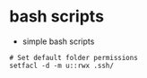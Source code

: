 # bash scripts
- simple bash scripts


```
# Set default folder permissions 
setfacl -d -m u::rwx .ssh/

```
